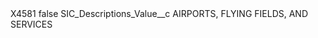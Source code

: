 <?xml version="1.0" encoding="UTF-8"?>
<CustomMetadata xmlns="http://soap.sforce.com/2006/04/metadata" xmlns:xsi="http://www.w3.org/2001/XMLSchema-instance" xmlns:xsd="http://www.w3.org/2001/XMLSchema">
    <label>X4581</label>
    <protected>false</protected>
    <values>
        <field>SIC_Descriptions_Value__c</field>
        <value xsi:type="xsd:string">AIRPORTS, FLYING FIELDS, AND SERVICES</value>
    </values>
</CustomMetadata>
